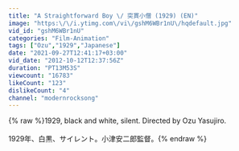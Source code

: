 ```yaml
---
title: "A Straightforward Boy \/ 突貫小僧 (1929) (EN)"
image: "https:\/\/i.ytimg.com\/vi\/gshM6WBr1nU\/hqdefault.jpg"
vid_id: "gshM6WBr1nU"
categories: "Film-Animation"
tags: ["Ozu","1929","Japanese"]
date: "2021-09-27T12:41:17+03:00"
vid_date: "2012-10-12T12:37:56Z"
duration: "PT13M53S"
viewcount: "16783"
likeCount: "123"
dislikeCount: "4"
channel: "modernrocksong"
---
```

{% raw %}1929, black and white, silent. Directed by Ozu Yasujiro.<br /><br />1929年、白黒、サイレント。小津安二郎監督。{% endraw %}
